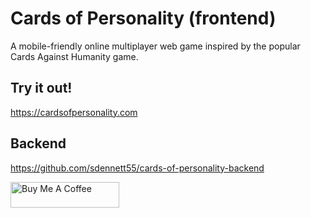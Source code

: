 # Cards of Personality (frontend)
A mobile-friendly online multiplayer web game inspired by the popular Cards Against Humanity game.

## Try it out!
https://cardsofpersonality.com

## Backend
https://github.com/sdennett55/cards-of-personality-backend

<a href="https://www.buymeacoffee.com/steved" target="_blank"><img src="https://cdn.buymeacoffee.com/buttons/default-orange.png" alt="Buy Me A Coffee" height="41" width="174"></a>
